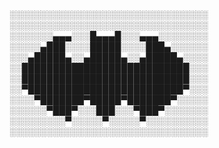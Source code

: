 ░░░░░░░░░░░░░░░░░░░░░░░░░░░░░░░░
░░░░░░░░░░░░░░░░░░░░░░░░░░░░░░░░
░░░░░░░▄▄▄░░░█▄▄▄█░░░▄▄▄░░░░░░░░
░░░░░▄███░░░░█████░░░░███▄░░░░░░
░░░▄█████▄░░▄█████▄░░▄█████▄░░░░
░░███████████████████████████░░░
░░███████████████████████████░░░
░░▀█████████████████████████▀░░░
░░░░▀███████▀█████▀███████▀░░░░░
░░░░░░▀███▀░░░███░░░▀███▀░░░░░░░
░░░░░░░░░▀░░░░░▀░░░░░▀░░░░░░░░░░
░░░░░░░░░░░░░░░░░░░░░░░░░░░░░░░░